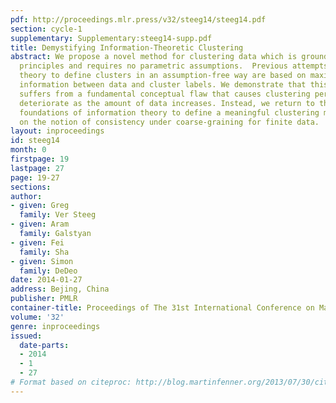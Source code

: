 ```yaml
---
pdf: http://proceedings.mlr.press/v32/steeg14/steeg14.pdf
section: cycle-1
supplementary: Supplementary:steeg14-supp.pdf
title: Demystifying Information-Theoretic Clustering
abstract: We propose a novel method for clustering data which is grounded in information-theoretic
  principles and requires no parametric assumptions.  Previous attempts to use information
  theory to define clusters in an assumption-free way are based on maximizing mutual
  information between data and cluster labels. We demonstrate that this intuition
  suffers from a fundamental conceptual flaw that causes clustering performance to
  deteriorate as the amount of data increases. Instead, we return to the axiomatic
  foundations of information theory to define a meaningful clustering measure based
  on the notion of consistency under coarse-graining for finite data.
layout: inproceedings
id: steeg14
month: 0
firstpage: 19
lastpage: 27
page: 19-27
sections: 
author:
- given: Greg
  family: Ver Steeg
- given: Aram
  family: Galstyan
- given: Fei
  family: Sha
- given: Simon
  family: DeDeo
date: 2014-01-27
address: Bejing, China
publisher: PMLR
container-title: Proceedings of The 31st International Conference on Machine Learning
volume: '32'
genre: inproceedings
issued:
  date-parts:
  - 2014
  - 1
  - 27
# Format based on citeproc: http://blog.martinfenner.org/2013/07/30/citeproc-yaml-for-bibliographies/
---
```

